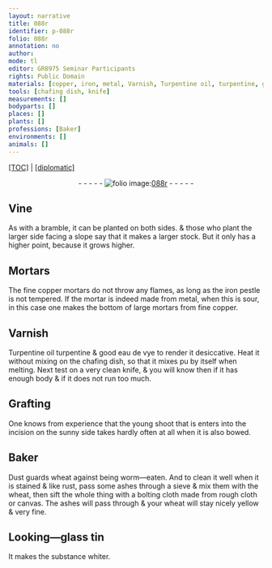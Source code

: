 ```yaml
---
layout: narrative
title: 088r
identifier: p-088r
folio: 088r
annotation: no
author:
mode: tl
editor: GR8975 Seminar Participants
rights: Public Domain
materials: [copper, iron, metal, Varnish, Turpentine oil, turpentine, good eau de vye, Dust, ashes, wheat, rough cloth, canvas, Looking-glass tin]
tools: [chafing dish, knife]
measurements: []
bodyparts: []
places: []
plants: []
professions: [Baker]
environments: []
animals: []
---
```


 <p><a href="{{ site.baseurl }}/translation/">[TOC]</a> | <a href="{{ site.baseurl }}/texts/p-088r_tc/" target="_blank">[diplomatic]</a></p><div class="folio" align="center">- - - - - <a href="http://gallica.bnf.fr/ark:/12148/btv1b10500001g/f181.image" target="_blank"><img src="https://cu-mkp.github.io/2017-workshop-edition/assets/photo-icon.png" alt="folio image: " style="display:inline-block; margin-bottom:-3px;"/>088r</a> - - - - - </div>  
  

## Vine

 
As with a bramble, it can be planted on both sides. & those who plant the larger side facing a slope say that it makes a larger stock. But it only has a higher point, because it grows higher.
 
 
  

## Mortars

 
The fine <span class="m">copper</span> mortars do not throw any flames, as long as the <span class="m">iron</span> pestle is not tempered. If the mortar is indeed made from <span class="m">metal</span>, when this is sour, in this case one makes the bottom of large mortars from fine <span class="m">copper</span>.
 
 
  

## <span class="m">Varnish</span>

 
<span class="m">Turpentine oil</span> <span class="m">turpentine</span> & <span class="m">good eau de vye</span> to render it desiccative. Heat it without mixing on the <span class="tl">chafing dish</span>, so that it mixes <span class="del">pu</span> by itself when melting. Next test on a very clean <span class="tl">knife</span>, & you will know then if it has enough body & if it does not run too much.
 
 
  

## Grafting

 
One knows from experience that the young shoot that <span class="del">is</span> enters into the incision on the sunny side takes hardly often at all when it is also bowed.
 
 
  

## <span class="pro">Baker</span>

 
<span class="m">Dust</span> guards wheat against being worm—eaten. And to clean it well when it is stained & like rust, pass some <span class="m">ashes</span> through a sieve & mix them with the <span class="m">wheat</span>, then sift the whole thing with a bolting cloth made from <span class="m">rough cloth</span> or <span class="m">canvas</span>. The <span class="m">ashes</span> will pass through & your <span class="m">wheat</span> will stay nicely yellow & very fine.
 
 
  

## <span class="m">Looking—glass tin</span>

 
It makes the substance whiter.
 
 
